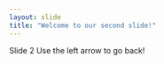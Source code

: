 ```yaml
---
layout: slide
title: "Welcome to our second slide!"
---
```

Slide 2 
Use the left arrow to go back!
